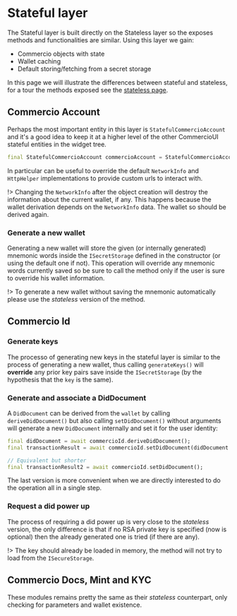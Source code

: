 # Stateful layer

The Stateful layer is built directly on the Stateless layer so the exposes methods and functionalities are similar. Using this layer we gain:

* Commercio objects with state
* Wallet caching
* Default storing/fetching from a secret storage

In this page we will illustrate the differences between stateful and stateless, for a tour the methods exposed see the [stateless page](core/stateless.md).

## Commercio Account

Perhaps the most important entity in this layer is `StatefulCommercioAccount` and it's a good idea to keep it at a higher level of the other CommercioUI stateful entities in the widget tree.

```dart
final StatefulCommercioAccount commercioAccount = StatefulCommercioAccount();
```

In particular can be useful to override the default `NetworkInfo` and `HttpHelper` implementations to provide custom urls to interact with.

!> Changing the `NetworkInfo` after the object creation will destroy the information about the current wallet, if any. This happens because the wallet derivation depends on the `NetworkInfo` data. The wallet so should be derived again.

### Generate a new wallet

Generating a new wallet will store the given (or internally generated) mnemonic words inside the `ISecretStorage` defined in the constructor (or using the default one if not). This operation will override any mnemonic words currently saved so be sure to call the method only if the user is sure to override his wallet information.

!> To generate a new wallet without saving the mnemonic automatically please use the *stateless* version of the method.

## Commercio Id

### Generate keys

The processo of generating new keys in the stateful layer is similar to the process of generating a new wallet, thus calling `generateKeys()` will **override** any prior key pairs save inside the `ISecretStorage` (by the hypothesis that the `key` is the same).

### Generate and associate a DidDocument

A `DidDocument` can be derived from the `wallet` by calling `deriveDidDocument()` but also calling `setDidDocument()` without arguments will generate a new `DidDocument` internally and set it for the user identity:

```dart
final didDocument = await commercioId.deriveDidDocument();
final transactionResult = await commercioId.setDidDocument(didDocument: didDocument);

// Equivalent but shorter
final transactionResult2 = await commercioId.setDidDocument();
```

The last version is more convenient when we are directly interested to do the operation all in a single step.

### Request a did power up

The process of requiring a did power up is very close to the *stateless* version, the only difference is that if no RSA private key is specified (now is optional) then the already generated one is tried (if there are any).

!> The key should already be loaded in memory, the method will not try to load from the `ISecureStorage`.

## Commercio Docs, Mint and KYC

These modules remains pretty the same as their *stateless* counterpart, only checking for parameters and wallet existence.
